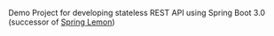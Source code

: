 Demo Project for developing stateless REST API using Spring Boot 3.0 (successor
of [Spring Lemon](https://github.com/naturalprogrammer/spring-lemon))